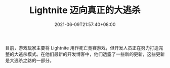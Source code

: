 ﻿---
title: "Lightnite 迈向真正的大逃杀"
date: 2021-06-09T21:57:40+08:00
lastmod: 2021-06-09T16:45:40+08:00
draft: false
authors: ["Herman"]
description: "目前，游戏玩家主要将 Lightnite 用作死亡竞赛游戏，但开发人员正在努力打造完整的大逃杀模式。在他们最新的开发博客中，他们透露了一些新的更新，这些更新是大逃杀之路的一部分。"
featuredImage: "lightnite-moving-towards-true-battle-royale.png"
tags: ["Card","卡牌游戏","Play to Earn"]
categories: ["news"]
news: ["卡牌游戏"]
weight: 
lightgallery: true
pinned: false
recommend: false
recommend1: false
---

目前，游戏玩家主要将 Lightnite 用作死亡竞赛游戏，但开发人员正在努力打造完整的大逃杀模式。在他们最新的开发博客中，他们透露了一些新的更新，这些更新是大逃杀之路的一部分。

<!--more-->


